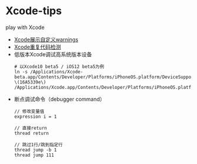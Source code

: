 # Xcode-tips
play with Xcode

- [Xcode展示自定义warnings](https://jerrychu.github.io/2018/08/05/Xcode-warnings/)
- [Xcode重复代码检测](https://jerrychu.github.io/2018/08/05/Xcode-cpd/)
- 低版本Xcode调试高系统版本设备
  ```
  # 以Xcode10 beta5 / iOS12 beta5为例
  ln -s /Applications/Xcode-beta.app/Contents/Developer/Platforms/iPhoneOS.platform/DeviceSupport/12.0\ \(16A5339e\)      /Applications/Xcode.app/Contents/Developer/Platforms/iPhoneOS.platform/DeviceSupport
  ```
- 断点调试命令（debugger command）
  ```
  // 修改变量值
  expression i = 1
  
  // 直接return
  thread return
  
  // 跳过1行/跳到指定行
  thread jump -b 1 
  thread jump 111
  ```
